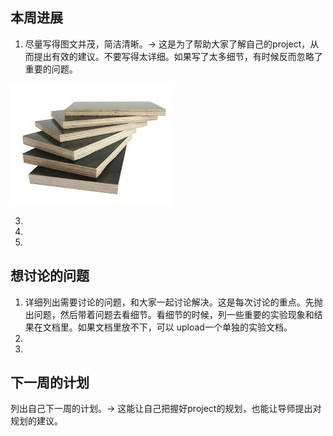 ## 本周进展
1. 尽量写得图文并茂，简洁清晰。→ 这是为了帮助大家了解自己的project，从而提出有效的建议。不要写得太详细。如果写了太多细节，有时候反而忽略了重要的问题。

![图片 <](./fig/test.jpg)

3. 
4.
5. 

## 想讨论的问题
1. 详细列出需要讨论的问题，和大家一起讨论解决。这是每次讨论的重点。先抛出问题，然后带着问题去看细节。看细节的时候，列一些重要的实验现象和结果在文档里。如果文档里放不下，可以 upload一个单独的实验文档。
2.
3.

## 下一周的计划
列出自己下一周的计划。→ 这能让自己把握好project的规划，也能让导师提出对规划的建议。
